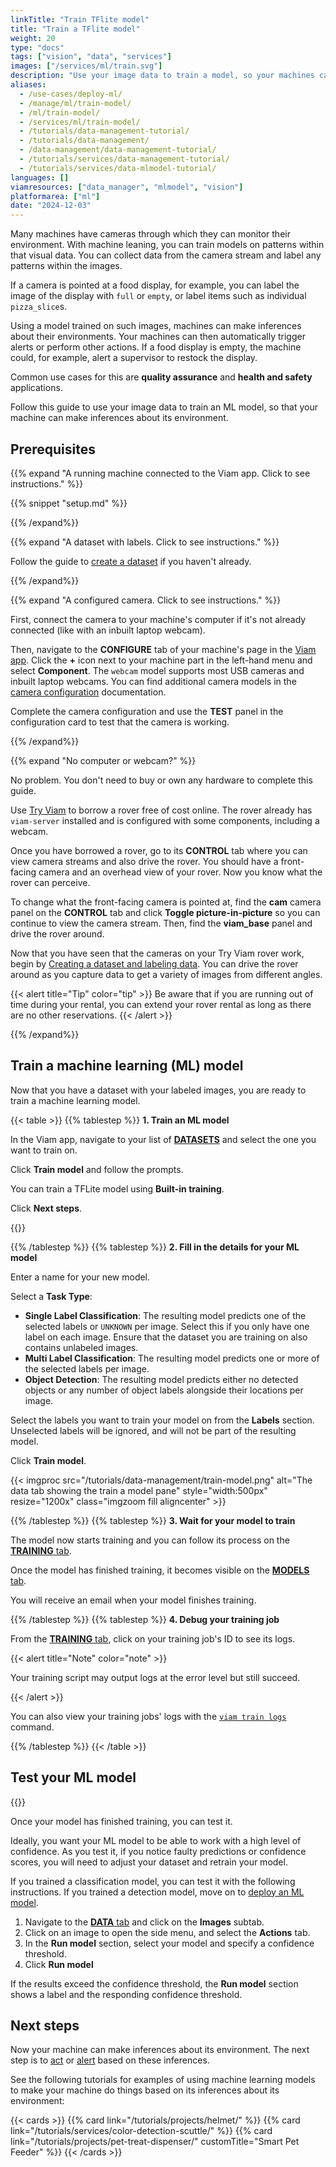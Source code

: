 ```yaml
---
linkTitle: "Train TFlite model"
title: "Train a TFlite model"
weight: 20
type: "docs"
tags: ["vision", "data", "services"]
images: ["/services/ml/train.svg"]
description: "Use your image data to train a model, so your machines can make inferences about their environments."
aliases:
  - /use-cases/deploy-ml/
  - /manage/ml/train-model/
  - /ml/train-model/
  - /services/ml/train-model/
  - /tutorials/data-management-tutorial/
  - /tutorials/data-management/
  - /data-management/data-management-tutorial/
  - /tutorials/services/data-management-tutorial/
  - /tutorials/services/data-mlmodel-tutorial/
languages: []
viamresources: ["data_manager", "mlmodel", "vision"]
platformarea: ["ml"]
date: "2024-12-03"
---
```


Many machines have cameras through which they can monitor their environment.
With machine leaning, you can train models on patterns within that visual data.
You can collect data from the camera stream and label any patterns within the images.

If a camera is pointed at a food display, for example, you can label the image of the display with `full` or `empty`, or label items such as individual `pizza_slice`s.

Using a model trained on such images, machines can make inferences about their environments.
Your machines can then automatically trigger alerts or perform other actions.
If a food display is empty, the machine could, for example, alert a supervisor to restock the display.

Common use cases for this are **quality assurance** and **health and safety** applications.

Follow this guide to use your image data to train an ML model, so that your machine can make inferences about its environment.

## Prerequisites

{{% expand "A running machine connected to the Viam app. Click to see instructions." %}}

{{% snippet "setup.md" %}}

{{% /expand%}}

{{% expand "A dataset with labels. Click to see instructions." %}}

Follow the guide to [create a dataset](/data-ai/ai/create-dataset/) if you haven't already.

{{% /expand%}}

{{% expand "A configured camera. Click to see instructions." %}}

First, connect the camera to your machine's computer if it's not already connected (like with an inbuilt laptop webcam).

Then, navigate to the **CONFIGURE** tab of your machine's page in the [Viam app](https://app.viam.com).
Click the **+** icon next to your machine part in the left-hand menu and select **Component**.
The `webcam` model supports most USB cameras and inbuilt laptop webcams.
You can find additional camera models in the [camera configuration](/operate/reference/components/camera/#configuration) documentation.

Complete the camera configuration and use the **TEST** panel in the configuration card to test that the camera is working.

{{% /expand%}}

{{% expand "No computer or webcam?" %}}

No problem.
You don't need to buy or own any hardware to complete this guide.

Use [Try Viam](https://app.viam.com/try) to borrow a rover free of cost online.
The rover already has `viam-server` installed and is configured with some components, including a webcam.

Once you have borrowed a rover, go to its **CONTROL** tab where you can view camera streams and also drive the rover.
You should have a front-facing camera and an overhead view of your rover.
Now you know what the rover can perceive.

To change what the front-facing camera is pointed at, find the **cam** camera panel on the **CONTROL** tab and click **Toggle picture-in-picture** so you can continue to view the camera stream.
Then, find the **viam_base** panel and drive the rover around.

Now that you have seen that the cameras on your Try Viam rover work, begin by [Creating a dataset and labeling data](/data-ai/ai/create-dataset/).
You can drive the rover around as you capture data to get a variety of images from different angles.

{{< alert title="Tip" color="tip" >}}
Be aware that if you are running out of time during your rental, you can extend your rover rental as long as there are no other reservations.
{{< /alert >}}

{{% /expand%}}

## Train a machine learning (ML) model

Now that you have a dataset with your labeled images, you are ready to train a machine learning model.

{{< table >}}
{{% tablestep %}}
**1. Train an ML model**

In the Viam app, navigate to your list of [**DATASETS**](https://app.viam.com/data/datasets) and select the one you want to train on.

Click **Train model** and follow the prompts.

You can train a TFLite model using **Built-in training**.

Click **Next steps**.

{{<imgproc src="/tutorials/data-management/shapes-dataset.png" resize="1200x" declaredimensions=true style="width:500px" alt="The shapes dataset." class="imgzoom fill aligncenter">}}

{{% /tablestep %}}
{{% tablestep %}}
**2. Fill in the details for your ML model**

Enter a name for your new model.

Select a **Task Type**:

- **Single Label Classification**: The resulting model predicts one of the selected labels or `UNKNOWN` per image.
  Select this if you only have one label on each image. Ensure that the dataset you are training on also contains unlabeled images.
- **Multi Label Classification**: The resulting model predicts one or more of the selected labels per image.
- **Object Detection**: The resulting model predicts either no detected objects or any number of object labels alongside their locations per image.

Select the labels you want to train your model on from the **Labels** section. Unselected labels will be ignored, and will not be part of the resulting model.

Click **Train model**.

{{< imgproc src="/tutorials/data-management/train-model.png" alt="The data tab showing the train a model pane" style="width:500px" resize="1200x" class="imgzoom fill aligncenter" >}}

{{% /tablestep %}}
{{% tablestep %}}
**3. Wait for your model to train**

The model now starts training and you can follow its process on the [**TRAINING** tab](https://app.viam.com/training).

Once the model has finished training, it becomes visible on the [**MODELS** tab](https://app.viam.com/data/models).

You will receive an email when your model finishes training.

{{% /tablestep %}}
{{% tablestep %}}
**4. Debug your training job**

From the [**TRAINING** tab](https://app.viam.com/training), click on your training job's ID to see its logs.

{{< alert title="Note" color="note" >}}

Your training script may output logs at the error level but still succeed.

{{< /alert >}}

You can also view your training jobs' logs with the [`viam train logs`](/dev/tools/cli/#train) command.

{{% /tablestep %}}
{{< /table >}}

## Test your ML model

{{<gif webm_src="/services/vision/mug-classifier.webm" mp4_src="/services/vision/mug-classifier.mp4" alt="A classification model run against an image containing a mug." max-width="250px" class="alignright">}}

Once your model has finished training, you can test it.

Ideally, you want your ML model to be able to work with a high level of confidence.
As you test it, if you notice faulty predictions or confidence scores, you will need to adjust your dataset and retrain your model.

If you trained a classification model, you can test it with the following instructions.
If you trained a detection model, move on to [deploy an ML model](/data-ai/ai/deploy/).

1. Navigate to the [**DATA** tab](https://app.viam.com/data/view) and click on the **Images** subtab.
1. Click on an image to open the side menu, and select the **Actions** tab.
1. In the **Run model** section, select your model and specify a confidence threshold.
1. Click **Run model**

If the results exceed the confidence threshold, the **Run model** section shows a label and the responding confidence threshold.

## Next steps

Now your machine can make inferences about its environment. The next step is to [act](/data-ai/ai/act/) or [alert](/data-ai/ai/alert/) based on these inferences.

See the following tutorials for examples of using machine learning models to make your machine do things based on its inferences about its environment:

{{< cards >}}
{{% card link="/tutorials/projects/helmet/" %}}
{{% card link="/tutorials/services/color-detection-scuttle/" %}}
{{% card link="/tutorials/projects/pet-treat-dispenser/" customTitle="Smart Pet Feeder" %}}
{{< /cards >}}
